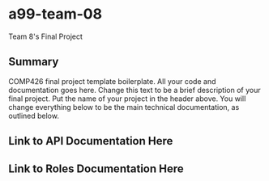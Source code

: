 # a99-team-08
Team 8's Final Project

## Summary 

COMP426 final project template boilerplate.
All your code and documentation goes here.
Change this text to be a brief description of your final project.
Put the name of your project in the header above.
You will change everything below to be the main technical documentation, as outlined below.

## Link to API Documentation Here

## Link to Roles Documentation Here
